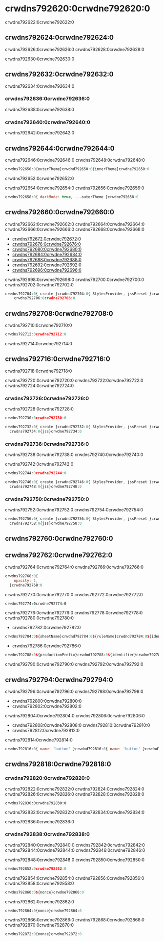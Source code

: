 # crwdns792620:0crwdne792620:0

<p class="description">crwdns792622:0crwdne792622:0</p>

## crwdns792624:0crwdne792624:0

crwdns792626:0crwdne792626:0 crwdns792628:0crwdne792628:0

crwdns792630:0crwdne792630:0

## crwdns792632:0crwdne792632:0

crwdns792634:0crwdne792634:0

### crwdns792636:0crwdne792636:0

crwdns792638:0crwdne792638:0

### crwdns792640:0crwdne792640:0

crwdns792642:0crwdne792642:0

## crwdns792644:0crwdne792644:0

crwdns792646:0crwdne792646:0 crwdns792648:0crwdne792648:0

```jsx
crwdns792650:0{outerTheme}crwdnd792650:0{innerTheme}crwdne792650:0
```

crwdns792652:0crwdne792652:0

crwdns792654:0crwdne792654:0 crwdns792656:0crwdne792656:0

```jsx
crwdns792658:0{ darkMode: true, ...outerTheme }crwdne792658:0
```

## crwdns792660:0crwdne792660:0

crwdns792662:0crwdne792662:0 crwdns792664:0crwdne792664:0 crwdns792666:0crwdne792666:0 crwdns792668:0crwdne792668:0

- [crwdns792672:0crwdne792672:0](crwdns792670:0crwdne792670:0)
- [crwdns792676:0crwdne792676:0](crwdns792674:0crwdne792674:0)
- [crwdns792680:0crwdne792680:0](crwdns792678:0crwdne792678:0)
- [crwdns792684:0crwdne792684:0](crwdns792682:0crwdne792682:0)
- [crwdns792688:0crwdne792688:0](crwdns792686:0crwdne792686:0)
- [crwdns792692:0crwdne792692:0](crwdns792690:0crwdne792690:0)
- [crwdns792696:0crwdne792696:0](crwdns792694:0crwdne792694:0)

crwdns792698:0crwdne792698:0 crwdns792700:0crwdne792700:0 crwdns792702:0crwdne792702:0

```jsx
crwdns792704:0{ create }crwdnd792704:0{ StylesProvider, jssPreset }crwdnd792704:0{jss}crwdne792704:0
    crwdns792706:0crwdne792706:0
```

## crwdns792708:0crwdne792708:0

crwdns792710:0crwdne792710:0

```jsx
crwdns792712:0crwdne792712:0
```

crwdns792714:0crwdne792714:0

## crwdns792716:0crwdne792716:0

crwdns792718:0crwdne792718:0

crwdns792720:0crwdne792720:0 crwdns792722:0crwdne792722:0 crwdns792724:0crwdne792724:0

### crwdns792726:0crwdne792726:0

crwdns792728:0crwdne792728:0

```jsx
crwdns792730:0crwdne792730:0
```

```jsx
crwdns792732:0{ create }crwdnd792732:0{ StylesProvider, jssPreset }crwdne792732:0
  crwdns792734:0{jss}crwdne792734:0
```

### crwdns792736:0crwdne792736:0

crwdns792738:0crwdne792738:0 crwdns792740:0crwdne792740:0

crwdns792742:0crwdne792742:0

```jsx
crwdns792744:0crwdne792744:0
```

```jsx
crwdns792746:0{ create }crwdnd792746:0{ StylesProvider, jssPreset }crwdne792746:0
  crwdns792748:0{jss}crwdne792748:0
```

### crwdns792750:0crwdne792750:0

crwdns792752:0crwdne792752:0 crwdns792754:0crwdne792754:0

```jsx
crwdns792756:0{ create }crwdnd792756:0{ StylesProvider, jssPreset }crwdne792756:0
  crwdns792758:0{jss}crwdne792758:0
```

## crwdns792760:0crwdne792760:0

## crwdns792762:0crwdne792762:0

crwdns792764:0crwdne792764:0 crwdns792766:0crwdne792766:0

```jsx
crwdns792768:0{
    opacity: 1,
  }crwdne792768:0
```

crwdns792770:0crwdne792770:0 crwdns792772:0crwdne792772:0

```css
crwdns792774:0crwdne792774:0
```

crwdns792776:0crwdne792776:0 crwdns792778:0crwdne792778:0 crwdns792780:0crwdne792780:0

- crwdns792782:0crwdne792782:0

```js
crwdns792784:0${sheetName}crwdnd792784:0${ruleName}crwdnd792784:0${identifier}crwdne792784:0
```

- crwdns792786:0crwdne792786:0

```js
crwdns792788:0${productionPrefix}crwdnd792788:0${identifier}crwdne792788:0
```

crwdns792790:0crwdne792790:0 crwdns792792:0crwdne792792:0

## crwdns792794:0crwdne792794:0

crwdns792796:0crwdne792796:0 crwdns792798:0crwdne792798:0

- crwdns792800:0crwdne792800:0
- crwdns792802:0crwdne792802:0

crwdns792804:0crwdne792804:0 crwdns792806:0crwdne792806:0

- crwdns792808:0crwdne792808:0 crwdns792810:0crwdne792810:0
- crwdns792812:0crwdne792812:0

crwdns792814:0crwdne792814:0

```jsx
crwdns792816:0{ name: 'button' }crwdnd792816:0{ name: 'button' }crwdnd792816:0{ name: 'button' }crwdne792816:0
```

## crwdns792818:0crwdne792818:0

### crwdns792820:0crwdne792820:0

crwdns792822:0crwdne792822:0 crwdns792824:0crwdne792824:0 crwdns792826:0crwdne792826:0 crwdns792828:0crwdne792828:0

    crwdns792830:0crwdne792830:0
    

crwdns792832:0crwdne792832:0 crwdns792834:0crwdne792834:0

crwdns792836:0crwdne792836:0

### crwdns792838:0crwdne792838:0

crwdns792840:0crwdne792840:0 crwdns792842:0crwdne792842:0 crwdns792844:0crwdne792844:0 crwdns792846:0crwdne792846:0

crwdns792848:0crwdne792848:0 crwdns792850:0crwdne792850:0

```js
crwdns792852:0crwdne792852:0
```

crwdns792854:0crwdne792854:0 crwdns792856:0crwdne792856:0 crwdns792858:0crwdne792858:0

```js
crwdns792860:0${nonce}crwdne792860:0
```

crwdns792862:0crwdne792862:0

```jsx
crwdns792864:0{nonce}crwdne792864:0
```

crwdns792866:0crwdne792866:0 crwdns792868:0crwdne792868:0 crwdns792870:0crwdne792870:0

```jsx
crwdns792872:0{nonce}crwdne792872:0
```